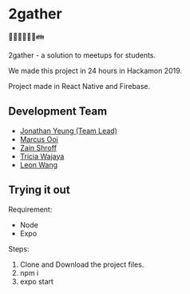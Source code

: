 # 2gather
🤗👦👦🏽👧🏻👪

2gather - a solution to meetups for students.

We made this project in 24 hours in Hackamon 2019.

Project made in React Native and Firebase.

## Development Team
- [Jonathan Yeung (Team Lead)](https://github.com/YeungJonathan)
- [Marcus Ooi](https://github.com/MarcusKJOoi)
- [Zain Shroff](https://github.com/zain610)
- [Tricia Wajaya](https://github.com/TriciaWijaya)
- [Leon Wang](https://github.com/LeonLiAng929)

## Trying it out
Requirement:
- Node
- Expo

Steps:
1. Clone and Download the project files.
2. npm i
3. expo start
